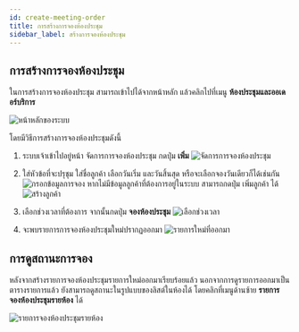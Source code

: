 ```yaml
---
id: create-meeting-order
title: การสร้างการจองห้องประชุม
sidebar_label: สร้างการจองห้องประชุม
---
```


## การสร้างการจองห้องประชุม

ในการสร้างการจองห้องประชุม สามารถเข้าไปได้จากหน้าหลัก แล้วคลิกไปที่เมนู **ห้องประชุมและออเดอร์บริการ**

![หน้าหลักของระบบ](/img/meeting-room/create-order/1.png)

โดยมีวิธีการสร้างการจองห้องประชุมดังนี้

1. ระบบเจ้าเข้าไปอยู่หน้า จัดการการจองห้องประชุม กดปุ่ม **เพิ่ม**
   ![จัดการการจองห้องประชุม](/img/meeting-room/create-order/2.png)

2. ใส่หัวข้อที่จะปรุชุม ใส่ชื่อลูกค้า เลือกวันเริ่ม และวันสิ้นสุด หรือจะเลือกจองวันเดียวก็ได้เช่นกัน
   ![กรอกข้อมูลการจอง](/img/meeting-room/create-order/3.png)
   หากไม่มีข้อมูลลูกค้าที่ต้องการอยู่ในระบบ สามารถกดปุ่ม เพิ่มลูกค้า ได้
   ![สร้างลูกค้า](/img/meeting-room/create-order/4.png)

3. เลือกช่วงเวลาที่ต้องการ จากนั้นกดปุ่ม **จองห้องประชุม**
   ![เลือกช่วงเวลา](/img/meeting-room/create-order/5.png)

4. จะพบรายการการจองห้องประชุมใหม่ปรากฏออกมา
   ![รายการใหม่ที่ออกมา](/img/meeting-room/create-order/6.png)

## การดูสถานะการจอง

หลังจากสร้างรายการจองห้องประชุมรายการใหม่ออกมาเรียบร้อยแล้ว นอกจากการดูรายการออกมาเป็นตารางรายการแล้ว ยังสามารถดูสถานะในรูปแบบของลิสต์ในห้องได้ โดยคลิกที่เมนูด้านซ้าย **รายการจองห้องประชุมรายห้อง** ได้

![รายการจองห้องประชุมรายห้อง](/img/meeting-room/create-order/7.png)
